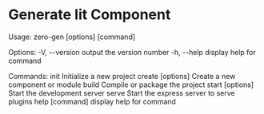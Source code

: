 # Generate lit Component
Usage: zero-gen [options] [command]

Options:
  -V, --version                   output the version number
  -h, --help                      display help for command

Commands:
  init <projectName>              Initialize a new project
  create [options] <type> <name>  Create a new component or module
  build <pluginName>              Compile or package the project
  start [options]                 Start the development server
  serve                           Start the express server to serve plugins
  help [command]                  display help for command